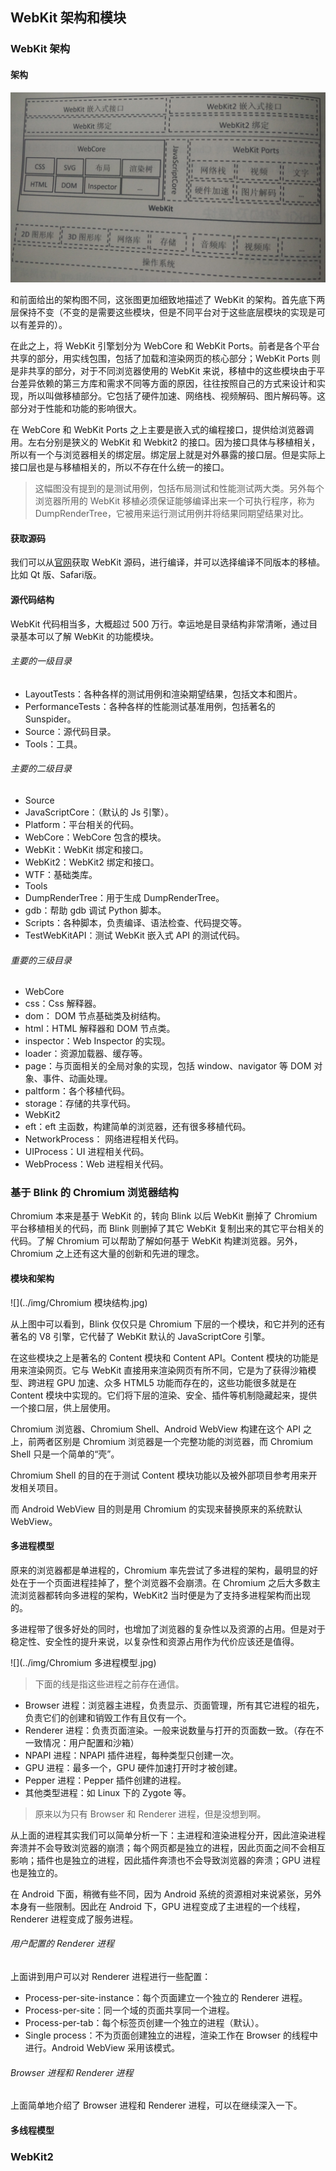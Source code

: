 ## WebKit 架构和模块

### WebKit 架构

#### 架构

![](../img/详细版架构图.jpg)

和前面给出的架构图不同，这张图更加细致地描述了 WebKit 的架构。首先底下两层保持不变（不变的是需要这些模块，但是不同平台对于这些底层模块的实现是可以有差异的）。

在此之上，将 WebKit 引擎划分为 WebCore 和 WebKit Ports。前者是各个平台共享的部分，用实线包围，包括了加载和渲染网页的核心部分；WebKit Ports 则是非共享的部分，对于不同浏览器使用的 WebKit 来说，移植中的这些模块由于平台差异依赖的第三方库和需求不同等方面的原因，往往按照自己的方式来设计和实现，所以叫做移植部分。它包括了硬件加速、网络栈、视频解码、图片解码等。这部分对于性能和功能的影响很大。

在 WebCore 和 WebKit Ports 之上主要是嵌入式的编程接口，提供给浏览器调用。左右分别是狭义的 WebKit 和 Webkit2 的接口。因为接口具体与移植相关，所以有一个与浏览器相关的绑定层。绑定层上就是对外暴露的接口层。但是实际上接口层也是与移植相关的，所以不存在什么统一的接口。

> 这幅图没有提到的是测试用例，包括布局测试和性能测试两大类。另外每个浏览器所用的 WebKit 移植必须保证能够编译出来一个可执行程序，称为 DumpRenderTree，它被用来运行测试用例并将结果同期望结果对比。

#### 获取源码

我们可以从[官网](www.webkit.org)获取 WebKit 源码，进行编译，并可以选择编译不同版本的移植。比如 Qt 版、Safari版。

#### 源代码结构

WebKit 代码相当多，大概超过 500 万行。幸运地是目录结构非常清晰，通过目录基本可以了解 WebKit 的功能模块。

###### 主要的一级目录

- LayoutTests：各种各样的测试用例和渲染期望结果，包括文本和图片。
- PerformanceTests：各种各样的性能测试基准用例，包括著名的 Sunspider。
- Source：源代码目录。
- Tools：工具。

###### 主要的二级目录

- Source
 - JavaScriptCore：（默认的 Js 引擎）。
 - Platform：平台相关的代码。
 - WebCore：WebCore 包含的模块。
 - WebKit：WebKit 绑定和接口。
 - WebKit2：WebKit2 绑定和接口。
 - WTF：基础类库。
- Tools
 - DumpRenderTree：用于生成 DumpRenderTree。
 - gdb：帮助 gdb 调试 Python 脚本。
 - Scripts：各种脚本，负责编译、语法检查、代码提交等。
 - TestWebKitAPI：测试 WebKit 嵌入式 API 的测试代码。

###### 重要的三级目录

- WebCore
 - css：Css 解释器。
 - dom： DOM 节点基础类及树结构。
 - html：HTML 解释器和 DOM 节点类。
 - inspector：Web Inspector 的实现。
 - loader：资源加载器、缓存等。
 - page：与页面相关的全局对象的实现，包括 window、navigator 等 DOM 对象、事件、动画处理。
 - paltform：各个移植代码。
 - storage：存储的共享代码。
- WebKit2
 - eft：eft 主函数，构建简单的浏览器，还有很多移植代码。
 - NetworkProcess： 网络进程相关代码。
 - UIProcess：UI 进程相关代码。
 - WebProcess：Web 进程相关代码。 

### 基于 Blink 的 Chromium 浏览器结构

Chromium 本来是基于 WebKit 的，转向 Blink 以后 WebKit 删掉了 Chromium 平台移植相关的代码，而 Blink 则删掉了其它 WebKit 复制出来的其它平台相关的代码。了解 Chromium 可以帮助了解如何基于 WebKit 构建浏览器。另外，Chromium 之上还有这大量的创新和先进的理念。 

#### 模块和架构

![](../img/Chromium 模块结构.jpg)

从上图中可以看到，Blink 仅仅只是 Chromium 下层的一个模块，和它并列的还有著名的 V8 引擎，它代替了 WebKit 默认的 JavaScriptCore 引擎。

在这些模块之上是著名的 Content 模块和 Content API。Content 模块的功能是用来渲染网页。它与 WebKit 直接用来渲染网页有所不同，它是为了获得沙箱模型、跨进程 GPU 加速、众多 HTML5 功能而存在的，这些功能很多就是在 Content 模块中实现的。它们将下层的渲染、安全、插件等机制隐藏起来，提供一个接口层，供上层使用。

Chromium 浏览器、Chromium Shell、Android WebView 构建在这个 API 之上，前两者区别是 Chromium 浏览器是一个完整功能的浏览器，而 Chromium Shell 只是一个简单的“壳”。

Chromium Shell 的目的在于测试 Content 模块功能以及被外部项目参考用来开发相关项目。

而 Android WebView 目的则是用 Chromium 的实现来替换原来的系统默认 WebView。

#### 多进程模型

原来的浏览器都是单进程的，Chromium 率先尝试了多进程的架构，最明显的好处在于一个页面进程挂掉了，整个浏览器不会崩溃。在 Chromium 之后大多数主流浏览器都转向多进程的架构，WebKit2 当时便是为了支持多进程架构而出现的。

多进程带了很多好处的同时，也增加了浏览器的复杂性以及资源的占用。但是对于稳定性、安全性的提升来说，以复杂性和资源占用作为代价应该还是值得。

![](../img/Chromium 多进程模型.jpg)

> 下面的线是指这些进程之前存在通信。

- Browser 进程：浏览器主进程，负责显示、页面管理，所有其它进程的祖先，负责它们的创建和销毁工作有且仅有一个。
- Renderer 进程：负责页面渲染。一般来说数量与打开的页面数一致。（存在不一致情况：用户配置和沙箱）
- NPAPI 进程：NPAPI 插件进程，每种类型只创建一次。
- GPU 进程：最多一个，GPU 硬件加速打开时才被创建。
- Pepper 进程：Pepper 插件创建的进程。
- 其他类型进程：如 Linux 下的 Zygote 等。 

> 原来以为只有 Browser 和 Renderer 进程，但是没想到啊。

从上面的进程其实我们可以简单分析一下：主进程和渲染进程分开，因此渲染进程奔溃并不会导致浏览器的崩溃；每个网页都是独立的进程，因此页面之间不会相互影响；插件也是独立的进程，因此插件奔溃也不会导致浏览器的奔溃；GPU 进程也是独立的。

在 Android 下面，稍微有些不同，因为 Android 系统的资源相对来说紧张，另外本身有一些限制。因此在 Android 下，GPU 进程变成了主进程的一个线程，Renderer 进程变成了服务进程。

###### 用户配置的 Renderer 进程

上面讲到用户可以对 Renderer 进程进行一些配置：

- Process-per-site-instance：每个页面建立一个独立的 Renderer 进程。
- Process-per-site：同一个域的页面共享同一个进程。
- Process-per-tab：每个标签页创建一个独立的进程（默认）。
- Single process：不为页面创建独立的进程，渲染工作在 Browser 的线程中进行。Android WebView 采用该模式。

###### Browser 进程和 Renderer 进程

上面简单地介绍了 Browser 进程和 Renderer 进程，可以在继续深入一下。

#### 多线程模型

### WebKit2